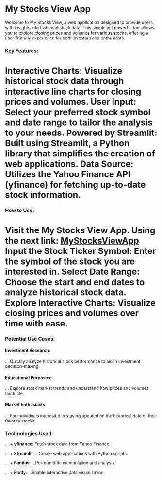 # My Stocks View App
Welcome to My Stocks View, a web application designed to provide users with insights into historical stock data. This simple yet powerful tool allows you to explore closing prices and volumes for various stocks, offering a user-friendly experience for both investors and enthusiasts.

### Key Features:
Interactive Charts: Visualize historical stock data through interactive line charts for closing prices and volumes.
User Input: Select your preferred stock symbol and date range to tailor the analysis to your needs.
Powered by Streamlit: Built using Streamlit, a Python library that simplifies the creation of web applications.
Data Source: Utilizes the Yahoo Finance API (yfinance) for fetching up-to-date stock information.
======
### How to Use:
Visit the My Stocks View App. Using the next link:
[MyStocksViewApp](https://mystocksview.streamlit.app/)
Input the Stock Ticker Symbol: Enter the symbol of the stock you are interested in.
Select Date Range: Choose the start and end dates to analyze historical stock data.
Explore Interactive Charts: Visualize closing prices and volumes over time with ease.
======
### Potential Use Cases:
#### Investment Research:
... Quickly analyze historical stock performance to aid in investment decision-making.
#### Educational Purposes:
... Explore stock market trends and understand how prices and volumes fluctuate.
####  Market Enthusiasts: 
... For individuals interested in staying updated on the historical data of their favorite stocks.
### Technologies Used:

... + **yfinance**: 
Fetch stock data from Yahoo Finance.

... + **Streamlit**: 
...Create web applications with Python scripts.

... + **Pandas**:
...Perform data manipulation and analysis.

... + **Plotly**:
...Enable interactive data visualization.
